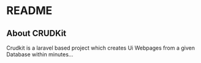 # README
## About CRUDKit
Crudkit is a laravel based project which creates Ui Webpages from a given Database within minutes...